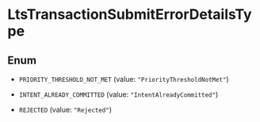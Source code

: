 

# LtsTransactionSubmitErrorDetailsType

## Enum


* `PRIORITY_THRESHOLD_NOT_MET` (value: `"PriorityThresholdNotMet"`)

* `INTENT_ALREADY_COMMITTED` (value: `"IntentAlreadyCommitted"`)

* `REJECTED` (value: `"Rejected"`)



